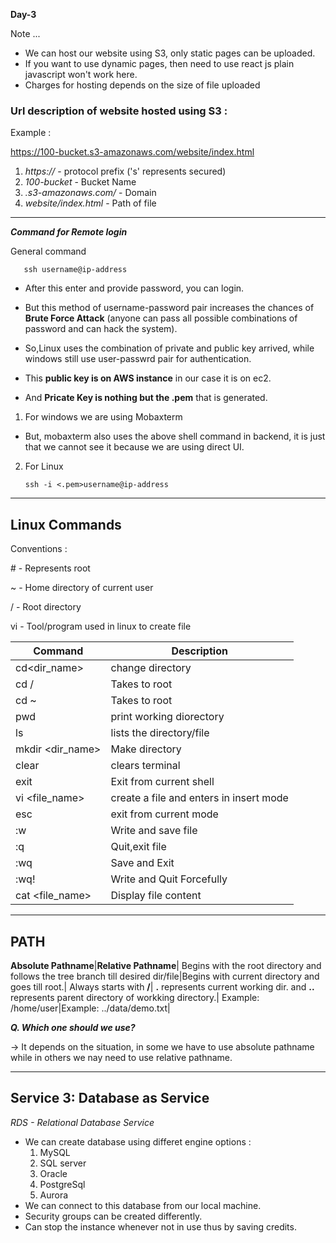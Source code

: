 
**Day-3** 

Note ...
- We can host our website using S3, only static pages can be uploaded.
- If you want to use dynamic pages, then need to use react js plain javascript won't work here.
- Charges for hosting depends on the size of file uploaded

### Url description of website hosted using S3 :

Example :

 https://100-bucket.s3-amazonaws.com/website/index.html
  
 1. *https://*                      -   protocol prefix ('s' represents secured)
 2. *100-bucket*                    -   Bucket Name 
 3. *.s3-amazonaws.com/*            -   Domain  
 4. *website/index.html*            -   Path of file        
  
---  

***Command for Remote login***

General command
       
       ssh username@ip-address   
- After this enter and provide password, you can login.
         
- But this method of username-password pair increases the chances of **Brute Force Attack** (anyone can pass all possible combinations     of password and can hack the system).
- So,Linux uses the combination of private and public key arrived, while windows still use user-passwrd pair for authentication.
- This **public key is on AWS instance** in our case it is on ec2. 
- And **Pricate Key is nothing but the .pem** that is generated.

1. For windows  we are using Mobaxterm

- But, mobaxterm also uses the above shell command in backend, it is just that we cannot see it because we are using direct UI.

2. For Linux
       
       ssh -i <.pem>username@ip-address

---

## Linux Commands 

Conventions : 

 \# - Represents root
 
 ~  - Home directory of current user
 
 /  - Root directory 
 
 vi - Tool/program used in linux to create file

 **Command** | **Description** |
 --- | --- |
 cd<dir_name>| change directory |
 cd /|Takes to root|
 cd ~|Takes to root|
 pwd|print working diorectory|
 ls|lists the directory/file|
 mkdir <dir_name>|Make directory|
 clear|clears terminal|
 exit|Exit from current shell|
 vi <file_name>|create a file and enters in insert mode|
 esc|exit from current mode|
 :w|Write and save file|
 :q|Quit,exit file|
 :wq|Save and Exit|
 :wq!|Write and Quit Forcefully|
 cat <file_name>|Display file content|
 
---

## PATH

**Absolute Pathname**|**Relative Pathname**|
Begins with the root directory and follows the tree branch till desired dir/file|Begins with current directory and goes till root.|
Always starts with **/**| **.** represents current working dir. and **..** represents parent directory of workking directory.|
Example: /home/user|Example: ../data/demo.txt| 

***Q. Which one should we use?***

-> It depends on the situation, in some we have to use absolute pathname while in others we nay need to use relative pathname.

---

## Service 3: Database as Service		

*RDS - Relational Database Service*

- We can create database using differet engine options :
  1. MySQL
  2. SQL server
  3. Oracle
  4. PostgreSql
  5. Aurora
- We can connect to this database from our local machine.
- Security groups can be created differently.
- Can stop the instance whenever not in use thus by saving credits.


